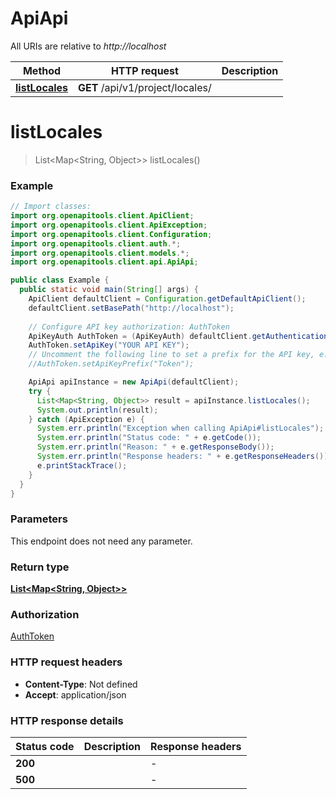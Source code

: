 # ApiApi

All URIs are relative to *http://localhost*

Method | HTTP request | Description
------------- | ------------- | -------------
[**listLocales**](ApiApi.md#listLocales) | **GET** /api/v1/project/locales/ | 


<a name="listLocales"></a>
# **listLocales**
> List&lt;Map&lt;String, Object&gt;&gt; listLocales()



### Example
```java
// Import classes:
import org.openapitools.client.ApiClient;
import org.openapitools.client.ApiException;
import org.openapitools.client.Configuration;
import org.openapitools.client.auth.*;
import org.openapitools.client.models.*;
import org.openapitools.client.api.ApiApi;

public class Example {
  public static void main(String[] args) {
    ApiClient defaultClient = Configuration.getDefaultApiClient();
    defaultClient.setBasePath("http://localhost");
    
    // Configure API key authorization: AuthToken
    ApiKeyAuth AuthToken = (ApiKeyAuth) defaultClient.getAuthentication("AuthToken");
    AuthToken.setApiKey("YOUR API KEY");
    // Uncomment the following line to set a prefix for the API key, e.g. "Token" (defaults to null)
    //AuthToken.setApiKeyPrefix("Token");

    ApiApi apiInstance = new ApiApi(defaultClient);
    try {
      List<Map<String, Object>> result = apiInstance.listLocales();
      System.out.println(result);
    } catch (ApiException e) {
      System.err.println("Exception when calling ApiApi#listLocales");
      System.err.println("Status code: " + e.getCode());
      System.err.println("Reason: " + e.getResponseBody());
      System.err.println("Response headers: " + e.getResponseHeaders());
      e.printStackTrace();
    }
  }
}
```

### Parameters
This endpoint does not need any parameter.

### Return type

[**List&lt;Map&lt;String, Object&gt;&gt;**](Map.md)

### Authorization

[AuthToken](../README.md#AuthToken)

### HTTP request headers

 - **Content-Type**: Not defined
 - **Accept**: application/json

### HTTP response details
| Status code | Description | Response headers |
|-------------|-------------|------------------|
**200** |  |  -  |
**500** |  |  -  |

